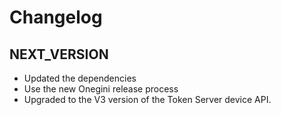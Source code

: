 # Changelog

## NEXT_VERSION
  * Updated the dependencies
  * Use the new Onegini release process
  * Upgraded to the V3 version of the Token Server device API.
